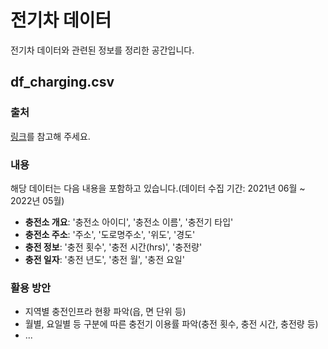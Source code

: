 # 전기차 데이터
전기차 데이터와 관련된 정보를 정리한 공간입니다.

## df_charging.csv

### 출처
[링크](https://jejudatahub.net/data/view/data/1227)를 참고해 주세요.

### 내용
해당 데이터는 다음 내용을 포함하고 있습니다.(데이터 수집 기간: 2021년 06월 ~ 2022년 05월)
- **충전소 개요**: '충전소 아이디', '충전소 이름', '충전기 타입'
- **충전소 주소**: '주소', '도로명주소', '위도', '경도'
- **충전 정보**: '충전 횟수', '충전 시간(hrs)', '충전량'
- **충전 일자**: '충전 년도', '충전 월', '충전 요일'

### 활용 방안
- 지역별 충전인프라 현황 파악(읍, 면 단위 등)
- 월별, 요일별 등 구분에 따른 충전기 이용률 파악(충전 횟수, 충전 시간, 충전량 등)
- ...
